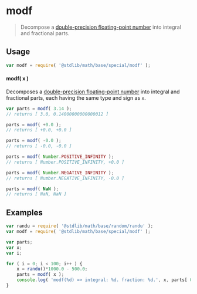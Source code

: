 # modf

> Decompose a [double-precision floating-point number][ieee754] into integral and fractional parts.


<section class="usage">

## Usage

``` javascript
var modf = require( '@stdlib/math/base/special/modf' );
```

#### modf( x )

Decomposes a [double-precision floating-point number][ieee754] into integral and fractional parts, each having the same type and sign as `x`.

``` javascript
var parts = modf( 3.14 );
// returns [ 3.0, 0.14000000000000012 ]

parts = modf( +0.0 );
// returns [ +0.0, +0.0 ]

parts = modf( -0.0 );
// returns [ -0.0, -0.0 ]

parts = modf( Number.POSITIVE_INFINITY );
// returns [ Number.POSITIVE_INFINITY, +0.0 ]

parts = modf( Number.NEGATIVE_INFINITY );
// returns [ Number.NEGATIVE_INFINITY, -0.0 ]

parts = modf( NaN );
// returns [ NaN, NaN ]
```

<section class="usage">


<section class="notes">

</section>

<!-- /.notes -->


<section class="examples">

## Examples

``` javascript
var randu = require( '@stdlib/math/base/random/randu' );
var modf = require( '@stdlib/math/base/special/modf' );

var parts;
var x;
var i;

for ( i = 0; i < 100; i++ ) {
    x = randu()*1000.0 - 500.0;
    parts = modf( x );
    console.log( 'modf(%d) => integral: %d. fraction: %d.', x, parts[ 0 ], parts[ 1 ] );
}
```

</section>

<!-- /.examples -->


<section class="links">

[ieee754]: https://en.wikipedia.org/wiki/IEEE_754-1985

</section>

<!-- /.links -->
